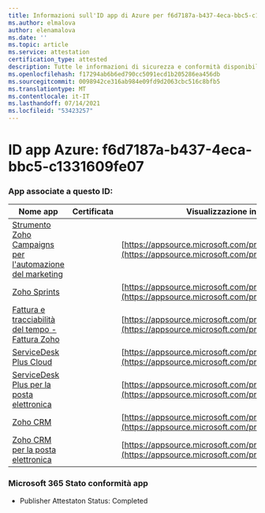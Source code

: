 ```yaml
---
title: Informazioni sull'ID app di Azure per f6d7187a-b437-4eca-bbc5-c1331609fe07
ms.author: elmalova
author: elenamalova
ms.date: ''
ms.topic: article
ms.service: attestation
certification_type: attested
description: Tutte le informazioni di sicurezza e conformità disponibili per f6d7187a-b437-4eca-bbc5-c1331609fe07.
ms.openlocfilehash: f17294ab6b6ed790cc5091ecd1b205286ea456db
ms.sourcegitcommit: 0098942ce316ab984e09fd9d2063cbc516c8bfb5
ms.translationtype: MT
ms.contentlocale: it-IT
ms.lasthandoff: 07/14/2021
ms.locfileid: "53423257"
---
```

# <a name="azure-app-id-f6d7187a-b437-4eca-bbc5-c1331609fe07"></a>ID app Azure: f6d7187a-b437-4eca-bbc5-c1331609fe07


### <a name="apps-associated-with-this-id"></a>App associate a questo ID:
| **Nome app** | **Certificata** | **Visualizzazione in AppSource** |
|-|-|-|
| [Strumento Zoho Campaigns per l'automazione del marketing](https://docs.microsoft.com/en-us/microsoft-365-app-certification/forward/WA104380835) |  | [https://appsource.microsoft.com/product/office/WA104380835](https://appsource.microsoft.com/product/office/WA104380835) |
| [Zoho Sprints](https://docs.microsoft.com/en-us/microsoft-365-app-certification/forward/WA200000188) |  | [https://appsource.microsoft.com/product/office/WA200000188](https://appsource.microsoft.com/product/office/WA200000188) |
| [Fattura e tracciabilità del tempo - Fattura Zoho](https://docs.microsoft.com/en-us/microsoft-365-app-certification/forward/WA104381067) |  | [https://appsource.microsoft.com/product/office/WA104381067](https://appsource.microsoft.com/product/office/WA104381067) |
| [ServiceDesk Plus Cloud](https://docs.microsoft.com/en-us/microsoft-365-app-certification/forward/WA200000037) |  | [https://appsource.microsoft.com/product/office/WA200000037](https://appsource.microsoft.com/product/office/WA200000037) |
| [ServiceDesk Plus per la posta elettronica](https://docs.microsoft.com/en-us/microsoft-365-app-certification/forward/WA104381518) |  | [https://appsource.microsoft.com/product/office/WA104381518](https://appsource.microsoft.com/product/office/WA104381518) |
| [Zoho CRM](https://docs.microsoft.com/en-us/microsoft-365-app-certification/forward/WA104382094) |  | [https://appsource.microsoft.com/product/office/WA104382094](https://appsource.microsoft.com/product/office/WA104382094) |
| [Zoho CRM per la posta elettronica](https://docs.microsoft.com/en-us/microsoft-365-app-certification/forward/WA104379468) |  | [https://appsource.microsoft.com/product/office/WA104379468](https://appsource.microsoft.com/product/office/WA104379468) |

### <a name="microsoft-365-app-compliance-status"></a>Microsoft 365 Stato conformità app
- Publisher Attestaton Status: Completed
